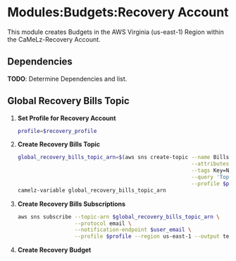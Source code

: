 # Modules:Budgets:Recovery Account

This module creates Budgets in the AWS Virginia (us-east-1) Region within the
CaMeLz-Recovery Account.

## Dependencies

**TODO**: Determine Dependencies and list.

## Global Recovery Bills Topic

1. **Set Profile for Recovery Account**

    ```bash
    profile=$recovery_profile
    ```

1. **Create Recovery Bills Topic**

    ```bash
    global_recovery_bills_topic_arn=$(aws sns create-topic --name Bills \
                                                           --attributes "DisplayName=CMLR Bills" \
                                                           --tags Key=Name,Value=Recovery-Bills-Topic Key=Company,Value=CaMeLz Key=Environment,Value=Recovery \
                                                           --query 'TopicArn' \
                                                           --profile $profile --region us-east-1 --output text)
    camelz-variable global_recovery_bills_topic_arn
    ```

1. **Create Recovery Bills Subscriptions**

    ```bash
    aws sns subscribe --topic-arn $global_recovery_bills_topic_arn \
                      --protocol email \
                      --notification-endpoint $user_email \
                      --profile $profile --region us-east-1 --output text
    ```

1. **Create Recovery Budget**
